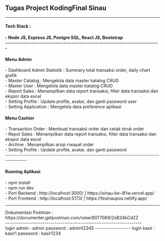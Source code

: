 Tugas Project KodingFinal Sinau  <br>
----------------------------------------
---------------------------------------
<h4>Tech Stack : <h4> 
- Node JS, Express JS, Postgre SQL, React JS, Bootstrap <br>
-----------------------------------------------------------------------------
<h4> Menu Admin </h4>
<span>- Dashboard Admin Statistik :</span> Summary total transaksi order, daily chart grafik  </div>
<div>- Master Catalog : Mengelola data master katalog CRUD </div>
<div>- Master User : Mengelola data master katalog CRUD </div>
<div>- Report Sales : Menampilkan data report transaksi, filter data transaksi dan ekspor data excel </div>
<div>- Setting Profile : Update profile, avatar, dan ganti password user </div>
<div>- Setting Application : Mengelola data preference aplikasi </div>

<h4>Menu Cashier</h4>
<div> - Transaction Order : Membuat transaksi order dan cetak struk order </div>
<div> - Repot Sales : Menampilkan data report transaksi, filter data transaksi dan ekspor data excel</div>
<div> - Archive : Menampilkan arsip riwayat order  </div>
<div> - Setting Profile : Update profile, avatar, dan ganti password  </div>
-----------------------------------------------------------------------------------------

<h4> Running Aplikasi </h4>
<div> - npm install</div>
<div> - npm run dev</div>
<div> - Port Backend : http://localhost:3000/ | https://sinau-be-i81w.vercel.app/ </div>
<div> - Port Frontend :  http://localhost:5173/ | https://fesinaupos.netlify.app/ </div>

----------------------------------------------------------------------

<div>Dokumentasi Postman :  https://documenter.getpostman.com/view/8077069/2sB34kCdZZ </div>
---------------------------------------------------------------------
<br>
login admin : admin
password : admin12345
------------------
login kasir : kasir1
password : kasir1234
